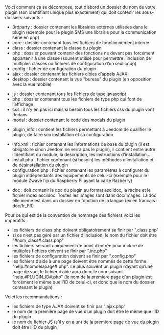 Voici comment ça se décompose, tout d’abord un dossier du nom de votre plugin (son identifiant unique plus exactement) qui doit contenir les sous-dossiers suivants :

- 3rdparty : dossier contenant les librairies externes utilisées dans le plugin (exemple pour le plugin SMS une librairie pour la communication série en php)
- core : dossier contenant tous les fichiers de fonctionnement interne
- class : dossier contenant la classe du plugin
- php : dossier pouvant contenir des fonctions ne devant pas forcément appartenir à une classe (souvent utilisé pour permettre l’inclusion de multiples classes ou fichiers de configuration d’un seul coup)
- config : fichier de configuration du plugin
- ajax : dossier contenant les fichiers cibles d’appels AJAX
- desktop : dossier contenant la vue "bureau" du plugin (en opposition avec la vue mobile)
* js : dossier contenant tous les fichiers de type javascript
* php : dossier contenant tous les fichiers de type php qui font de l’affichage
* css : il n’y en pas ici mais si besoin tous les fichiers css du plugin vont dedans
* modal  : dossier contenant le code des modals du plugin
- plugin_info : contient les fichiers permettant à Jeedom de qualifier le plugin, de faire son installation et sa configuration
* info.xml : fichier contenant les informations de base du plugin (il est obligatoire sinon Jeedom ne verra pas le plugin), il contient entre autre l’identifiant du module, la description, les instructions d’installation...
* install.php : fichier contenant (si besoin) les méthodes d’installation et de désinstallation du plugin
* configuration.php : fichier contenant les paramètres à configurer du plugin indépendants des équipements de celui-ci (exemple pour le module Zwave l’ip du Raspberry Pi ayant la carte Razberry)
- doc : doit contenir la doc du plugin au format asciidoc, la racine et le fichier index.asciidoc. Toutes les images sont dans doc/images. La doc elle meme est dans un dossier en fonction de la langue (ex en francais : doc/fr_FR)

Pour ce qui est de la convention de nommage des fichiers voici les impératifs :

- les fichiers de class php doivent obligatoirement se finir par ".class.php"
- si ce n’est pas géré par un fichier d’inclusion, le nom du fichier doit être "#nom_class#.class.php"
- les fichiers servant uniquement de point d’entrée pour inclure de multiples fichiers doivent se finir par ".inc.php"
- les fichiers de configuration doivent se finir par ".config.php"
- les fichiers d’aide à une page doivent être nommés de cette forme "help.#nomdelapage#.php". Le plus souvent un plugin n’ayant qu’une page de vue, le fichier d’aide aura donc le nom suivant "help.#PLUGIN_ID#.php" (le nom de la première page d’un plugin est forcément le même que l'ID de celui-ci, et donc que le nom du dossier contenant le plugin)

Voici les recommandations :

- les fichiers de type AJAX doivent se finir par ".ajax.php"
- le nom de la première page de vue d’un plugin doit être le même que l’ID du plugin
- le nom du fichier JS (s’il y en a un) de la première page de vue du plugin doit être l’ID du plugin
